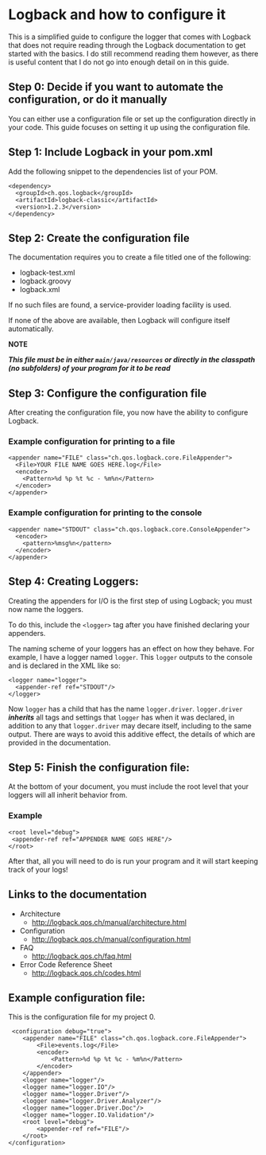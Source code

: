 # Logback and how to configure it
This is a simplified guide to configure the logger that comes with Logback that does not require reading through the Logback documentation to get started with the basics. I do still recommend reading them however, as there is useful content that I do not go into enough detail on in this guide.

## Step 0: Decide if you want to automate the configuration, or do it manually
You can either use a configuration file or set up the configuration directly in your code. This guide focuses on setting it up using the configuration file.

## Step 1: Include Logback in your pom.xml
Add the following snippet to the dependencies list of your POM.
```
<dependency>
  <groupId>ch.qos.logback</groupId>
  <artifactId>logback-classic</artifactId>
  <version>1.2.3</version>
</dependency>
```

## Step 2: Create the configuration file
The documentation requires you to create a file titled one of the following:
- logback-test.xml
- logback.groovy
- logback.xml

If no such files are found, a service-provider loading facility is used.

If none of the above are available, then Logback will configure itself automatically.

**NOTE**

***This file must be in either `main/java/resources` or directly in the classpath (no subfolders) of your program for it to be read***

## Step 3: Configure the configuration file
After creating the configuration file, you now have the ability to configure Logback.

### Example configuration for printing to a file
```
<appender name="FILE" class="ch.qos.logback.core.FileAppender">
  <File>YOUR FILE NAME GOES HERE.log</File>
  <encoder>
    <Pattern>%d %p %t %c - %m%n</Pattern>
  </encoder>
</appender>
```

### Example configuration for printing to the console
```
<appender name="STDOUT" class="ch.qos.logback.core.ConsoleAppender">
  <encoder>
    <pattern>%msg%n</pattern>
  </encoder>
</appender>
```

## Step 4: Creating Loggers:

Creating the appenders for I/O is the first step of using Logback; you must now name the loggers.

To do this, include the `<logger>` tag after you have finished declaring your appenders.

The naming scheme of your loggers has an effect on how they behave. For example, I have a logger named `logger`. This `logger` outputs to the console and is declared in the XML like so:
```
<logger name="logger">
  <appender-ref ref="STDOUT"/>
</logger>
```

Now `logger` has a child that has the name `logger.driver`. `logger.driver` ***inherits*** all tags and settings that `logger` has when it was declared, in addition to any that `logger.driver` may decare itself, including to the same output. There are ways to avoid this additive effect, the details of which are provided in the documentation.

## Step 5: Finish the configuration file:
At the bottom of your document, you must include the root level that your loggers will all inherit behavior from.

### Example
 ```
<root level="debug">
  <appender-ref ref="APPENDER NAME GOES HERE"/>
</root>
```

After that, all you will need to do is run your program and it will start keeping track of your logs!

## Links to the documentation
- Architecture
  - http://logback.qos.ch/manual/architecture.html
- Configuration
  - http://logback.qos.ch/manual/configuration.html
- FAQ
  - http://logback.qos.ch/faq.html
- Error Code Reference Sheet
  - http://logback.qos.ch/codes.html

## Example configuration file:
This is the configuration file for my project 0.
```
 <configuration debug="true">
    <appender name="FILE" class="ch.qos.logback.core.FileAppender">
        <File>events.log</File>
        <encoder>
            <Pattern>%d %p %t %c - %m%n</Pattern>
        </encoder>
    </appender>
    <logger name="logger"/>
    <logger name="logger.IO"/>
    <logger name="logger.Driver"/>
    <logger name="logger.Driver.Analyzer"/>
    <logger name="logger.Driver.Doc"/>
    <logger name="logger.IO.Validation"/>
    <root level="debug">
        <appender-ref ref="FILE"/>
    </root>
</configuration>
```

